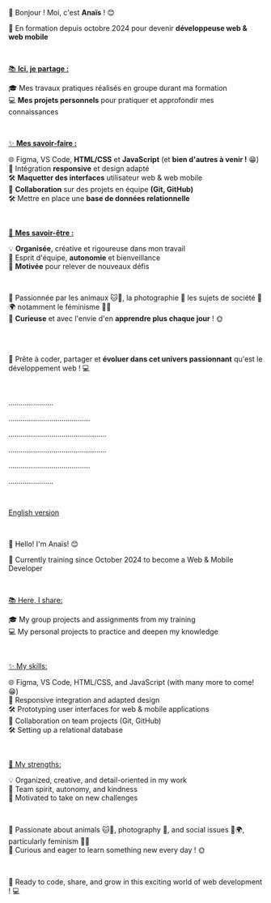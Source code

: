 👋 Bonjour ! Moi, c'est **Anaïs** ! 😊

💼 En formation depuis octobre 2024 pour devenir **développeuse web & web mobile**

<br/>

<ins>📚 **Ici, je partage :** </ins>

🎓 Mes travaux pratiques réalisés en groupe durant ma formation
<br/>💻 **Mes projets personnels** pour pratiquer et approfondir mes connaissances

<br/>

<ins>✨ **Mes savoir-faire :** </ins>

🌐 Figma, VS Code, **HTML/CSS** et **JavaScript** (et **bien d'autres à venir !** 😁)
<br/>🔧 Intégration **responsive** et design adapté
<br/>🛠️ **Maquetter des interfaces** utilisateur web & web mobile
<br/>🔧 **Collaboration** sur des projets en équipe **(Git, GitHub)**
<br/>🛠️ Mettre en place une **base de données relationnelle**

<br/>

<ins>🌟 **Mes savoir-être :** </ins>

💡 **Organisée**, créative et rigoureuse dans mon travail
<br/>🤝 Esprit d'équipe, **autonomie** et bienveillance
<br/>🚀 **Motivée** pour relever de nouveaux défis

<br/>

🐾 Passionnée par les animaux 🐱🐶, la photographie 📸 les sujets de société 🌱🌍 notamment le féminisme 💜🌈
<br/>🌱 **Curieuse** et avec l'envie d'en **apprendre plus chaque jour** ! 🌞

<br/>

<br/>🚀 Prête à coder, partager et **évoluer dans cet univers passionnant** qu'est le développement web ! 💻

<br/>

<p>                                                                                               </p>
<p>                                     ......................                          </p>
<p>                             ........................................                          </p>
<p>                        ................................................                          </p>
<p>                        ................................................                          </p>
<p>                             ........................................                          </p>
<p>                                     ......................                          </p>
<p>                                                                                               </p>

<br/>

<ins>English version</ins>

<br/>

👋 Hello! I'm Anaïs! 😊

💼 Currently training since October 2024 to become a Web & Mobile Developer

<br/>

<ins>📚 Here, I share:</ins>

🎓 My group projects and assignments from my training
<br/>💻 My personal projects to practice and deepen my knowledge

<br/>

<ins>✨ My skills:</ins>

🌐 Figma, VS Code, HTML/CSS, and JavaScript (with many more to come! 😁)
<br/>🔧 Responsive integration and adapted design
<br/>🛠️ Prototyping user interfaces for web & mobile applications
<br/>🔧 Collaboration on team projects (Git, GitHub)
<br/>🛠️ Setting up a relational database

<br/>

<ins>🌟 My strengths:</ins>

💡 Organized, creative, and detail-oriented in my work
<br/>🤝 Team spirit, autonomy, and kindness
<br/>🚀 Motivated to take on new challenges

<br/>

🐾 Passionate about animals 🐱🐶, photography 📸, and social issues 🌱🌍, particularly feminism 💜🌈
<br/>🌱 Curious and eager to learn something new every day ! 🌞

<br/>

🚀 Ready to code, share, and grow in this exciting world of web development ! 💻
